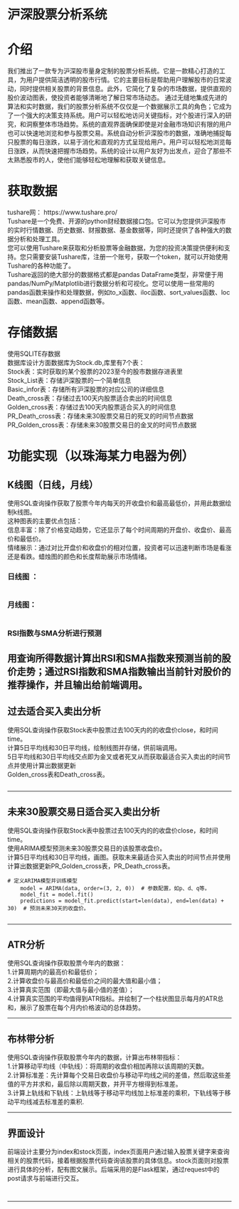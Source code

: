 <!DOCTYPE html>
<html>
  <head>
    <meta charset="utf-8" >

<h1 >沪深股票分析系统</h1>
 <h1 id="介绍">介绍</h1>
<p>我们推出了一款专为沪深股市量身定制的股票分析系统。它是一款精心打造的工具，为用户提供简洁透明的股市行情。它的主要目标是帮助用户理解股市的日常波动，同时提供相关股票的背景信息。此外，它简化了复杂的市场数据，提供直观的股价波动图表，使投资者能够清晰地了解日常市场动态。 通过无缝地集成先进的算法和实时数据，我们的股票分析系统不仅仅是一个数据展示工具的角色；它成为了一个强大的决策支持系统。用户可以轻松地访问关键指标，对个股进行深入的研究，和洞察整体市场趋势。系统的直观界面确保即使是对金融市场知识有限的用户也可以快速地浏览和参与股票交易。系统自动分析沪深股市的数据，准确地捕捉每只股票的每日涨跌，以易于消化和直观的方式呈现给用户。用户可以轻松地浏览每日涨跌，从而快速把握市场趋势。系统的设计以用户友好为出发点，迎合了那些不太熟悉股市的人，使他们能够轻松地理解和获取关键信息。</p>
<h1 id="获取数据">获取数据</h1>
<p>tushare网： https://www.tushare.pro/<br>
Tushare是一个免费、开源的python财经数据接口包。它可以为您提供沪深股市的实时行情数据、历史数据、财报数据、基金数据等，同时还提供了各种强大的数据分析和处理工具。<br>
您可以使用Tushare来获取和分析股票等金融数据，为您的投资决策提供便利和支持。您只需要安装Tushare库，注册一个账号，获取一个token，就可以开始使用Tushare的各种功能了。<br>
Tushare返回的绝大部分的数据格式都是pandas DataFrame类型，非常便于用pandas/NumPy/Matplotlib进行数据分析和可视化。您可以使用一些常用的pandas函数来操作和处理数据，例如to_x函数、iloc函数、sort_values函数、loc函数、mean函数、append函数等。</p>
<h1 id="存储数据">存储数据</h1>
<p>使用SQLITE存数据<br>
数据库设计方面数据库为Stock.db,库里有7个表：<br>
Stock表：实时获取的某个股票的2023至今的股市数据存进表里<br>
Stock_List表：存储沪深股票的一个简单信息<br>
Basic_infor表：存储所有沪深股票的对应公司的详细信息<br>
Death_cross表：存储过去100天内股票适合卖出的时间信息<br>
Golden_cross表：存储过去100天内股票适合买入的时间信息<br>
PR_Death_cross表：存储未来30股票交易日的死叉的时间节点数据<br>
PR_Golden_cross表：存储未来30股票交易日的金叉的时间节点数据</p>
<h1 id="功能实现以珠海某力电器为例">功能实现（以珠海某力电器为例）</h1>
<h2 id="k线图日线月线">K线图（日线，月线）</h2>
<p>使用SQL查询操作获取了股票今年内每天的开收盘价和最高最低价，并用此数据绘制k线图。<br>
这种图表的主要优点包括：<br>
信息丰富：除了价格变动趋势，它还显示了每个时间周期的开盘价、收盘价、最高价和最低价。<br>
情绪展示：通过对比开盘价和收盘价的相对位置，投资者可以迅速判断市场是看涨还是看跌。蜡烛图的颜色和长度帮助展示市场情绪。</p>
<h3 id="日线图">日线图 ：</h3>
<figure data-type="image" tabindex="1"><img src="https://superzlf-evo.github.io/post-images/1705215729201.png" alt="" loading="lazy"></figure>
<h3 id="月线图">月线图：</h3>
<figure data-type="image" tabindex="2"><img src="https://superzlf-evo.github.io/post-images/1705215740763.png" alt="" loading="lazy"></figure>
<h3 id="rsi指数与sma分析进行预测">RSI指数与SMA分析进行预测</h3>
<h2 id="用查询所得数据计算出rsi和sma指数来预测当前的股价走势通过rsi指数和sma指数输出当前针对股价的推荐操作并且输出给前端调用">用查询所得数据计算出RSI和SMA指数来预测当前的股价走势；通过RSI指数和SMA指数输出当前针对股价的推荐操作，并且输出给前端调用。<br>
<img src="https://superzlf-evo.github.io/post-images/1705215890828.png" alt="" loading="lazy"></h2>
<h2 id="过去适合买入卖出分析">过去适合买入卖出分析</h2>
<p>使用SQL查询操作获取Stock表中股票过去100天内的的收盘价close，和时间time。<br>
计算5日平均线和30日平均线，绘制线图并存储，供前端调用。<br>
5日平均线和30日平均线交点即为金叉或者死叉从而获取最适合买入卖出的时间节点并使用计算出数据更新<br>
Golden_cross表和Death_cross表。</p>
<figure data-type="image" tabindex="3"><img src="https://superzlf-evo.github.io/post-images/1705216050390.png" alt="" loading="lazy"></figure>
<hr>
<h2 id="未来30股票交易日适合买入卖出分析">未来30股票交易日适合买入卖出分析</h2>
<p>使用SQL查询操作获取Stock表中股票过去100天内的的收盘价close，和时间time。<br>
使用ARIMA模型预测未来30股票交易日的该股票收盘价。<br>
计算5日平均线和30日平均线，画图。获取未来最适合买入卖出的时间节点并使用计算出数据更新PR_Golden_cross表，PR_Death_cross表。</p>
<pre><code class="language-python"># 定义ARIMA模型并训练模型
    model = ARIMA(data, order=(3, 2, 0))  # 参数配置，如p、d、q等。
    model_fit = model.fit()
    predictions = model_fit.predict(start=len(data), end=len(data) + 30)  # 预测未来30天的收盘价。 
</code></pre>
<figure data-type="image" tabindex="4"><img src="https://superzlf-evo.github.io/post-images/1705216257392.png" alt="" loading="lazy"></figure>
<hr>
<h2 id="atr分析">ATR分析</h2>
<p>使用SQL查询操作获取股票今年内的数据：<br>
1.计算周期内的最高价和最低价；<br>
2.计算收盘价与最高价和最低价之间的最大值和最小值；<br>
3.计算真实范围（即最大值与最小值的差值）；<br>
4.计算真实范围的平均值得到ATR指标。并绘制了一个柱状图显示每月的ATR总和，展示了股票在每个月内价格波动的总体趋势。<br>
<img src="https://superzlf-evo.github.io/post-images/1705216355319.png" alt="" loading="lazy"></p>
<hr>
<h2 id="布林带分析">布林带分析</h2>
<p>使用SQL查询操作获取股票今年内的数据，计算出布林带指标：<br>
1.计算移动平均线（中轨线）：将周期的收盘价相加再除以该周期的天数。<br>
2.计算标准差：先计算每个交易日收盘价与移动平均线之间的差值，然后取这些差值的平方并求和，最后除以周期天数，并开平方根得到标准差。<br>
3.计算上轨线和下轨线：上轨线等于移动平均线加上标准差的乘积，下轨线等于移动平均线减去标准差的乘积.<br>
<img src="https://superzlf-evo.github.io/post-images/1705216467937.png" alt="" loading="lazy"></p>
<hr>
<h2 id="界面设计">界面设计</h2>
<p>前端设计主要分为index和stock页面，index页面用户通过输入股票关键字来查询相关的股票代码，接着根据股票代码查询该股票的具体信息。stock页面则对股票进行具体的分析，配有图文展示。后端采用的是Flask框架，通过request中的post请求与前端进行交互。</p>
<figure data-type="image" tabindex="5"><img src="https://superzlf-evo.github.io/post-images/1705216655931.png" alt="" loading="lazy"></figure>
<figure data-type="image" tabindex="6"><img src="https://superzlf-evo.github.io/post-images/1705216664832.png" alt="" loading="lazy"></figure>
<hr>




  </body>
</html>
